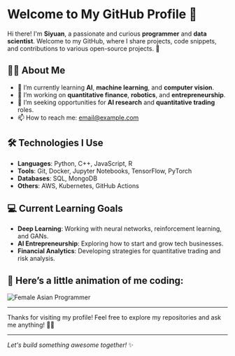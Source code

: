 # Welcome to My GitHub Profile 👋

Hi there! I'm **Siyuan**, a passionate and curious **programmer** and **data scientist**. Welcome to my GitHub, where I share projects, code snippets, and contributions to various open-source projects. 🚀

## 👩‍💻 About Me

- 🌱 I’m currently learning **AI**, **machine learning**, and **computer vision**.
- 🔭 I’m working on **quantitative finance**, **robotics**, and **entrepreneurship**.
- 💼 I’m seeking opportunities for **AI research** and **quantitative trading** roles.
- 📫 How to reach me: [email@example.com](mailto:email@example.com)

## 🛠️ Technologies I Use

- **Languages**: Python, C++, JavaScript, R
- **Tools**: Git, Docker, Jupyter Notebooks, TensorFlow, PyTorch
- **Databases**: SQL, MongoDB
- **Others**: AWS, Kubernetes, GitHub Actions

## 💻 Current Learning Goals

- **Deep Learning**: Working with neural networks, reinforcement learning, and GANs.
- **AI Entrepreneurship**: Exploring how to start and grow tech businesses.
- **Financial Analytics**: Developing strategies for quantitative trading and risk analysis.

## 📸 Here’s a little animation of me coding:

![Female Asian Programmer](https://yourlinkhere.com/animation.gif)

---

Thanks for visiting my profile! Feel free to explore my repositories and ask me anything! 👨‍💻

---
*Let's build something awesome together!* ✨
